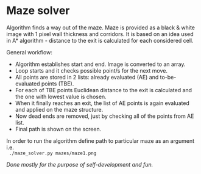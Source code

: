 # Maze solver

Algorithm finds a way out of the maze. Maze is provided as a black & white image with 1 pixel wall thickness and corridors.
It is based on an idea used in A* algorithm - distance to the exit is calculated for each considered cell.

General workflow:
* Algorithm establishes start and end. Image is converted to an array. 
* Loop starts and it checks possible point/s for the next move.
* All points are stored in 2 lists: already evaluated (AE) and to-be-evaluated points (TBE). 
* For each of TBE points Euclidean distance to the exit is calculated and the one with lowest value is chosen.
* When it finally reaches an exit, the list of AE points is again evaluated and applied on the maze structure.
* Now dead ends are removed, just by checking all of the points from AE list.
* Final path is shown on the screen.

In order to run the algorithm define path to particular maze as an argument i.e. <br/>``` ./maze_solver.py mazes/maze1.png```

*Done mostly for the purpose of self-development and fun.*

